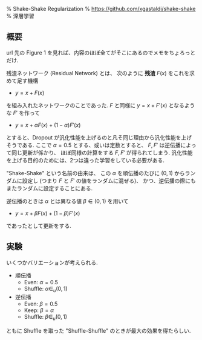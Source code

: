 % Shake-Shake Regularization
% https://github.com/xgastaldi/shake-shake
% 深層学習

## 概要

url 先の Figure 1 を見れば、内容のほぼ全てがそこにあるのでメモをちょろっとだけ.

残渣ネットワーク (Residual Network) とは、
次のように **残渣** $F(x)$ をこれを求めて足す機構

- $y = x + F(x)$

を組み入れたネットワークのことであった.
$F$ と同様に $y = x + F'(x)$ となるような $F'$ を作って

- $y = x + \alpha F(x) + (1 - \alpha) F'(x)$

とすると、Dropout が汎化性能を上げるのと凡そ同じ理由から汎化性能を上げそうである.
ここで $\alpha=0.5$ とする、或いは定数とすると、 $F, F'$ は逆伝播によって同じ更新が係かり、
ほぼ同様の計算をする $F, F'$ が得られてしまう.
汎化性能を上げる目的のためには、2つは違った学習をしている必要がある.

"Shake-Shake" という名前の由来は、
この $\alpha$ を順伝播のたびに $(0, 1)$ からランダムに設定し
(つまり $F$ と $F'$ の値をランダムに混ぜる)、
かつ、逆伝播の際にもまたランダムに設定することにある.

逆伝播のときは $\alpha$ とは異なる値 $\beta \in (0,1)$ を用いて

- $y = x + \beta F(x) + (1 - \beta) F'(x)$

であったとして更新をする.

## 実験

いくつかバリエーションが考えられる.

- 順伝播
    - Even: $\alpha=0.5$
    - Shuffle: $\alpha \in_u (0,1)$
- 逆伝播
    - Even: $\beta = 0.5$
    - Keep: $\beta = \alpha$
    - Shuffle: $\beta \in_u (0,1)$

ともに Shuffle を取った "Shuffle-Shuffle" のときが最大の効果を得たらしい.
